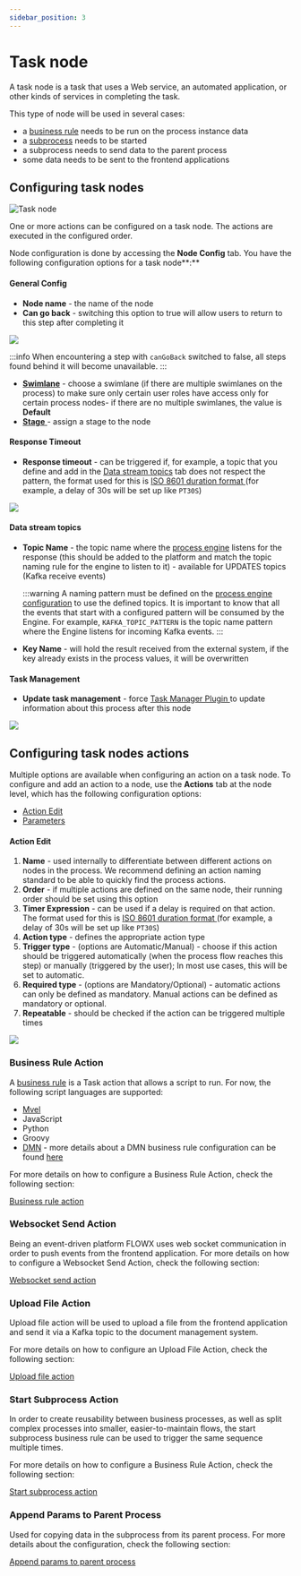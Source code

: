 ```yaml
---
sidebar_position: 3
---
```

# Task node

A task node is a task that uses a Web service, an automated application, or other kinds of services in completing the task.

This type of node will be used in several cases:

* a [business rule](#business-rule-action) needs to be run on the process instance data
* a [subprocess](./start-subprocess-action.md) needs to be started
* a subprocess needs to send data to the parent process
* some data needs to be sent to the frontend applications

## Configuring task nodes

![Task node](../img/service_task.png#center)

One or more actions can be configured on a task node. The actions are executed in the configured order.

Node configuration is done by accessing the **Node Config** tab. You have the following configuration options for a task node**:**

#### General Config

* **Node name** - the name of the node
* **Can go back** - switching this option to true will allow users to return to this step after completing it

![](../img/task_node_general_config.png)

:::info
When encountering a step with `canGoBack` switched to false, all steps found behind it will become unavailable.
:::

* [**Swimlane**](../../../platform-deep-dive/user-roles-management/swimlanes.md) - choose a swimlane (if there are multiple swimlanes on the process) to make sure only certain user roles have access only for certain process nodes- if there are no multiple swimlanes, the value is **Default**
* [**Stage** ](../../../platform-deep-dive/plugins/custom-plugins/task-management/using-stages.md)- assign a stage to the node

#### Response Timeout

* **Response timeout** - can be triggered if, for example, a topic that you define and add in the [Data stream topics](./#data-stream-topics) tab does not respect the pattern, the format used for this is [ISO 8601 duration format ](https://www.digi.com/resources/documentation/digidocs/90001437-13/reference/r\_iso\_8601\_duration\_format.htm)(for example, a delay of 30s will be set up like `PT30S`)

![](../img/task_node_response_timeout.png)

#### Data stream topics

*   **Topic Name** - the topic name where the [process engine](../../../platform-deep-dive/core-components/flowx-engine.md) listens for the response (this should be added to the platform and match the topic naming rule for the engine to listen to it) - available for UPDATES topics (Kafka receive events)

    :::warning
    A naming pattern must be defined on the [process engine configuration](../../../../core-components/platform-setup-guide/flowx-engine-setup-guide/#kafka-configuration) to use the defined topics. It is important to know that all the events that start with a configured pattern will be consumed by the Engine. For example, `KAFKA_TOPIC_PATTERN` is the topic name pattern where the Engine listens for incoming Kafka events.
    :::
* **Key Name** -  will hold the result received from the external system, if the key already exists in the process values, it will be overwritten&#x20;

#### Task Management

* **Update task management** - force [Task Manager Plugin ](../../../platform-deep-dive/plugins/custom-plugins/task-management/task-management.md)to update information about this process after this node

![](../img/task_node_task_management.png)

## Configuring task nodes actions

Multiple options are available when configuring an action on a task node. To configure and add an action to a node, use the **Actions** tab at the node level, which has the following configuration options:

* [Action Edit](./#action-edit)
* [Parameters](./#parameters)

#### Action Edit

1. **Name** - used internally to differentiate between different actions on nodes in the process. We recommend defining an action naming standard to be able to quickly find the process actions.
2. **Order** - if multiple actions are defined on the same node, their running order should be set using this option
3. **Timer Expression** - can be used if a delay is required on that action. The format used for this is [ISO 8601 duration format ](https://www.digi.com/resources/documentation/digidocs/90001437-13/reference/r\_iso\_8601\_duration\_format.htm)(for example, a delay of 30s will be set up like `PT30S`)
4. **Action type** - defines the appropriate action type
5. **Trigger type** - (options are Automatic/Manual) - choose if this action should be triggered automatically (when the process flow reaches this step) or manually (triggered by the user); In most use cases, this will be set to automatic.
6. **Required type** - (options are Mandatory/Optional) - automatic actions can only be defined as mandatory. Manual actions can be defined as mandatory or optional.&#x20;
7. **Repeatable** - should be checked if the action can be triggered multiple times

![](../img/task_node_action_edit.png)

### Business Rule Action

A [business rule](business-rule-action/) is a Task action that allows a script to run. For now, the following script languages are supported:

* [Mvel](../../../platform-overview/frameworks-and-standards/business-process-industry-standards/intro-to-mvel.md)
* JavaScript
* Python
* Groovy
* [DMN](../../../platform-overview/frameworks-and-standards/business-process-industry-standards/intro-to-dmn.md) - more details about a DMN business rule configuration can be found [here](business-rule-action/dmn-business-rule-action.md)

For more details on how to configure a Business Rule Action, check the following section:


[Business rule action](business-rule-action/)

### Websocket Send Action

Being an event-driven platform FLOWX uses web socket communication in order to push events from the frontend application.
For more details on how to configure a Websocket Send Action, check the following section:

[Websocket send action](websocket-send-action.md)

### Upload File Action

Upload file action will be used to upload a file from the frontend application and send it via a Kafka topic to the document management system.

For more details on how to configure an Upload File Action, check the following section:

[Upload file action](upload-file-action.md)

### Start Subprocess Action

In order to create reusability between business processes, as well as split complex processes into smaller, easier-to-maintain flows, the start subprocess business rule can be used to trigger the same sequence multiple times.

For more details on how to configure a Business Rule Action, check the following section:

[Start subprocess action](start-subprocess-action.md)

### Append Params to Parent Process&#x20;

Used for copying data in the subprocess from its parent process.
For more details about the configuration, check the following section:


[Append params to parent process](append-params-to-parent-process.md)
